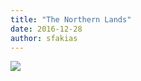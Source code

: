 ```yaml
---
title: "The Northern Lands"
date: 2016-12-28
author: sfakias
---
```


[![](https://3.bp.blogspot.com/-WYYYvob_iK0/WGP1SaqwP6I/AAAAAAAAAHc/vBduh5svzzEfAOjVqA9LmlOn4L-SYd2lgCLcB/s320/15748048_1825130437772845_1061302752_o.jpg)](https://3.bp.blogspot.com/-WYYYvob_iK0/WGP1SaqwP6I/AAAAAAAAAHc/vBduh5svzzEfAOjVqA9LmlOn4L-SYd2lgCLcB/s1600/15748048_1825130437772845_1061302752_o.jpg)



